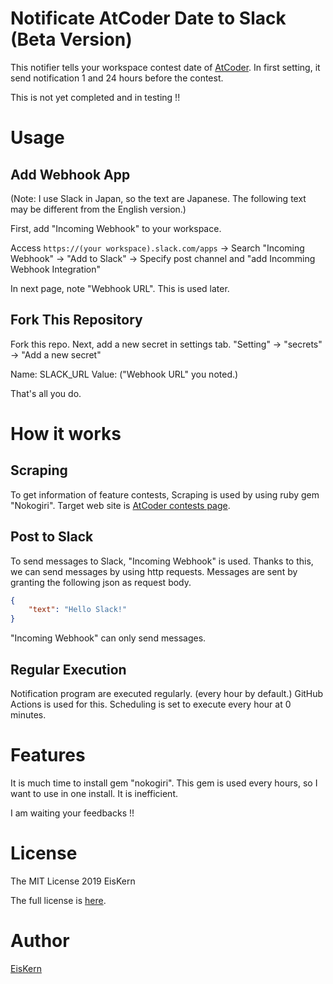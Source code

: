 # Notificate AtCoder Date to Slack (Beta Version)
This notifier tells your workspace contest date of [AtCoder](https://atcoder.jp/).
In first setting, it send notification 1 and 24 hours before the contest.

This is not yet completed and in testing !!

# Usage
## Add Webhook App
(Note: I use Slack in Japan, so the text are Japanese. The following text may be different from the English version.)

First, add "Incoming Webhook" to your workspace.

Access `https://(your workspace).slack.com/apps`
    -> Search "Incoming Webhook"
    -> "Add to Slack"
    -> Specify post channel and "add Incomming Webhook Integration"

In next page, note "Webhook URL". This is used later.

## Fork This Repository
Fork this repo.
Next, add a new secret in settings tab.
"Setting" -> "secrets" -> "Add a new secret"

Name: SLACK_URL
Value: ("Webhook URL" you noted.)

That's all you do.

# How it works
## Scraping
To get information of feature contests, Scraping is used by using ruby gem "Nokogiri".
Target web site is [AtCoder contests page](https://atcoder.jp/contests?lang=ja).

## Post to Slack
To send messages to Slack, "Incoming Webhook" is used.
Thanks to this, we can send messages by using http requests.
Messages are sent by granting the following json as request body.

```json
{
    "text": "Hello Slack!"
}
```

"Incoming Webhook" can only send messages.

## Regular Execution
Notification program are executed regularly. (every hour by default.)
GitHub Actions is used for this.
Scheduling is set to execute every hour at 0 minutes.

# Features
It is much time to install gem "nokogiri".
This gem is used every hours, so I want to use in one install.
It is inefficient.

I am waiting your feedbacks !!

# License

The MIT License 2019 EisKern

The full license is [here](/LICENSE).

# Author
[EisKern](https://eiskern.com/)
